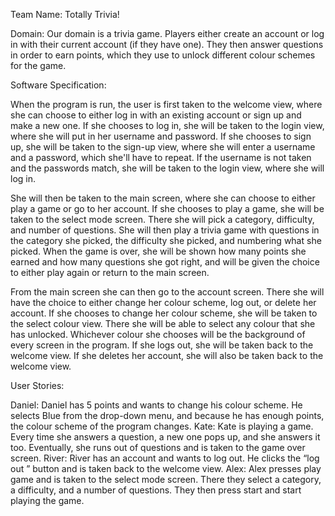 Team Name: Totally Trivia!


Domain: Our domain is a trivia game. Players either create an account or log in with their current account (if they have one). They then answer questions in order to earn points, which they use to unlock different colour schemes for the game.


Software Specification:

When the program is run, the user is first taken to the welcome view, where she can choose to either log in with an existing account or sign up and make a new one. If she chooses to log in, she will be taken to the login view, where she will put in her username and password. If she chooses to sign up, she will be taken to the sign-up view, where she will enter a username and a password, which she'll have to repeat. If the username is not taken and the passwords match, she will be taken to the login view, where she will log in.

She will then be taken to the main screen, where she can choose to either play a game or go to her account. If she chooses to play a game, she will be taken to the select mode screen. There she will pick a category, difficulty, and number of questions. She will then play a trivia game with questions in the category she picked, the difficulty she picked, and numbering what she picked. When the game is over, she will be shown how many points she earned and how many questions she got right, and will be given the choice to either play again or return to the main screen.

From the main screen she can then go to the account screen. There she will have the choice to either change her colour scheme, log out, or delete her account. If she chooses to change her colour scheme, she will be taken to the select colour view. There she will be able to select any colour that she has unlocked. Whichever colour she chooses will be the background of every screen in the program. If she logs out, she will be taken back to the welcome view. If she deletes her account, she will also be taken back to the welcome view.

User Stories:

Daniel: Daniel has 5 points and wants to change his colour scheme. He selects Blue from the drop-down menu, and because he has enough points, the colour scheme of the program changes.
Kate: Kate is playing a game. Every time she answers a question, a new one pops up, and she answers it too. Eventually, she runs out of questions and is taken to the game over screen.
River: River has an account and wants to log out. He clicks the “log out ” button and is taken back to the welcome view.
Alex: Alex presses play game and is taken to the select mode screen. There they select a category, a difficulty, and a number of questions. They then press start and start playing the game.
